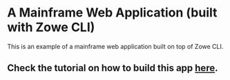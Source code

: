 # A Mainframe Web Application (built with Zowe CLI)
This is an example of a mainframe web application built on top of Zowe CLI.

## Check the tutorial on how to build this app [here](TUTORIAL.md).